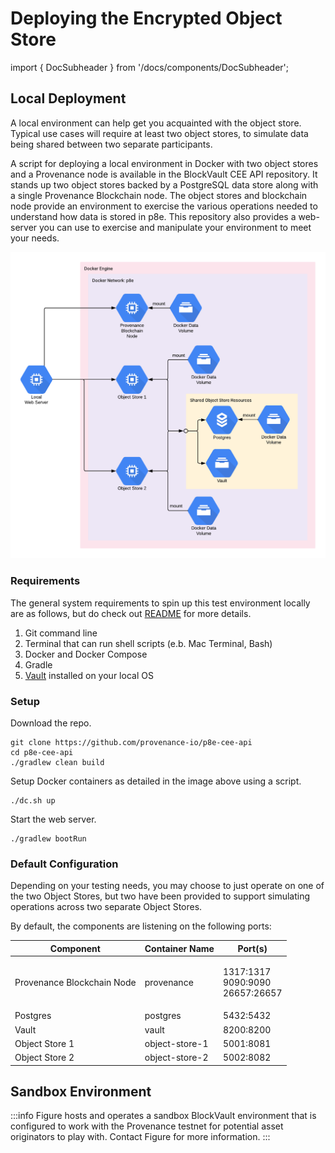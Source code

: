 # Deploying the Encrypted Object Store

import { DocSubheader } from '/docs/components/DocSubheader';

<DocSubheader text="Practical guide to deploying the Object Store"
/>

## Local Deployment

A local environment can help get you acquainted with the object store. Typical use cases will require at least two object stores, to simulate data being shared between two separate participants.

A script for deploying a local environment in Docker with two object stores and a Provenance node is available in the BlockVault CEE API repository. It stands up two object stores backed by a PostgreSQL data store along with a single Provenance Blockchain node. The object stores and blockchain node provide an environment to exercise the various operations needed to understand how data is stored in p8e. This repository also provides a web-server you can use to exercise and manipulate your environment to meet your needs.

![Local Environment Setup](/img/integrating/local-environment-setup.png)

### Requirements

The general system requirements to spin up this test environment locally are as follows, but do check out [README](https://github.com/provenance-io/p8e-cee-api) for more details.

1. Git command line
2. Terminal that can run shell scripts (e.b. Mac Terminal, Bash)
3. Docker and Docker Compose
4. Gradle
5. [Vault](https://www.vaultproject.io/docs/install) installed on your local OS

### Setup

Download the repo.

```
git clone https://github.com/provenance-io/p8e-cee-api
cd p8e-cee-api
./gradlew clean build
```

Setup Docker containers as detailed in the image above using a script.&#x20;

```
./dc.sh up
```

Start the web server.

```
./gradlew bootRun
```

### Default Configuration

Depending on your testing needs, you may choose to just operate on one of the two Object Stores, but two have been provided to support simulating operations across two separate Object Stores.

By default, the components are listening on the following ports:

| Component                  | Container Name | Port(s)                                        |
| -------------------------- | -------------- | ---------------------------------------------- |
| Provenance Blockchain Node | provenance     | <p>1317:1317<br/>9090:9090<br/>26657:26657</p> |
| Postgres                   | postgres       | 5432:5432                                      |
| Vault                      | vault          | 8200:8200                                      |
| Object Store 1             | object-store-1 | 5001:8081                                      |
| Object Store 2             | object-store-2 | 5002:8082                                      |

## Sandbox Environment

:::info
Figure hosts and operates a sandbox BlockVault environment that is configured to work with the Provenance testnet for potential asset originators to play with. Contact Figure for more information.
:::
